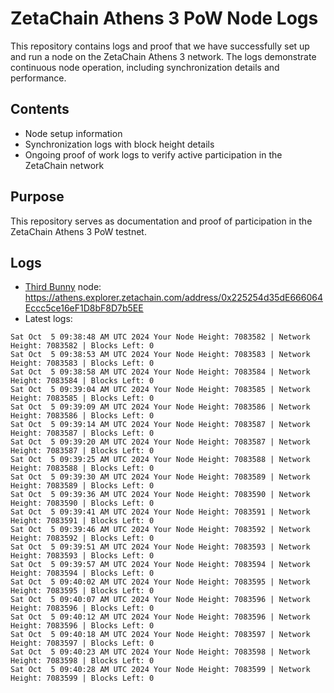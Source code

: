# ZetaChain Athens 3 PoW Node Logs
This repository contains logs and proof that we have successfully set up and run a node on the ZetaChain Athens 3 network. The logs demonstrate continuous node operation, including synchronization details and performance.

## Contents
- Node setup information
- Synchronization logs with block height details
- Ongoing proof of work logs to verify active participation in the ZetaChain network

## Purpose
This repository serves as documentation and proof of participation in the ZetaChain Athens 3 PoW testnet.

## Logs

- [Third Bunny](https://thirdbunny.xyz/) node: https://athens.explorer.zetachain.com/address/0x225254d35dE666064Eccc5ce16eF1D8bF8D7b5EE
- Latest logs:
```
Sat Oct  5 09:38:48 AM UTC 2024 Your Node Height: 7083582 | Network Height: 7083582 | Blocks Left: 0
Sat Oct  5 09:38:53 AM UTC 2024 Your Node Height: 7083583 | Network Height: 7083583 | Blocks Left: 0
Sat Oct  5 09:38:58 AM UTC 2024 Your Node Height: 7083584 | Network Height: 7083584 | Blocks Left: 0
Sat Oct  5 09:39:04 AM UTC 2024 Your Node Height: 7083585 | Network Height: 7083585 | Blocks Left: 0
Sat Oct  5 09:39:09 AM UTC 2024 Your Node Height: 7083586 | Network Height: 7083586 | Blocks Left: 0
Sat Oct  5 09:39:14 AM UTC 2024 Your Node Height: 7083587 | Network Height: 7083587 | Blocks Left: 0
Sat Oct  5 09:39:20 AM UTC 2024 Your Node Height: 7083587 | Network Height: 7083587 | Blocks Left: 0
Sat Oct  5 09:39:25 AM UTC 2024 Your Node Height: 7083588 | Network Height: 7083588 | Blocks Left: 0
Sat Oct  5 09:39:30 AM UTC 2024 Your Node Height: 7083589 | Network Height: 7083589 | Blocks Left: 0
Sat Oct  5 09:39:36 AM UTC 2024 Your Node Height: 7083590 | Network Height: 7083590 | Blocks Left: 0
Sat Oct  5 09:39:41 AM UTC 2024 Your Node Height: 7083591 | Network Height: 7083591 | Blocks Left: 0
Sat Oct  5 09:39:46 AM UTC 2024 Your Node Height: 7083592 | Network Height: 7083592 | Blocks Left: 0
Sat Oct  5 09:39:51 AM UTC 2024 Your Node Height: 7083593 | Network Height: 7083593 | Blocks Left: 0
Sat Oct  5 09:39:57 AM UTC 2024 Your Node Height: 7083594 | Network Height: 7083594 | Blocks Left: 0
Sat Oct  5 09:40:02 AM UTC 2024 Your Node Height: 7083595 | Network Height: 7083595 | Blocks Left: 0
Sat Oct  5 09:40:07 AM UTC 2024 Your Node Height: 7083596 | Network Height: 7083596 | Blocks Left: 0
Sat Oct  5 09:40:12 AM UTC 2024 Your Node Height: 7083596 | Network Height: 7083596 | Blocks Left: 0
Sat Oct  5 09:40:18 AM UTC 2024 Your Node Height: 7083597 | Network Height: 7083597 | Blocks Left: 0
Sat Oct  5 09:40:23 AM UTC 2024 Your Node Height: 7083598 | Network Height: 7083598 | Blocks Left: 0
Sat Oct  5 09:40:28 AM UTC 2024 Your Node Height: 7083599 | Network Height: 7083599 | Blocks Left: 0
```
